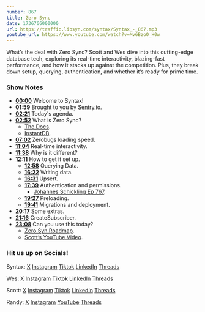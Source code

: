 ```yaml
---
number: 867
title: Zero Sync
date: 1736766000000
url: https://traffic.libsyn.com/syntax/Syntax_-_867.mp3
youtube_url: https://www.youtube.com/watch?v=Mv6BzoO_H0w
---
```

	
What’s the deal with Zero Sync? Scott and Wes dive into this cutting-edge database tech, exploring its real-time interactivity, blazing-fast performance, and how it stacks up against the competition. Plus, they break down setup, querying, authentication, and whether it’s ready for prime time.

### Show Notes

* **[00:00](#t=00:00)** Welcome to Syntax!
* **[01:59](#t=01:59)** Brought to you by [Sentry.io](https://sentry.io/syntax).
* **[02:21](#t=02:21)** Today's agenda.
* **[02:52](#t=02:52)** What is Zero Sync?
  * [The Docs](https://zero.rocicorp.dev/docs/introduction).
  * [InstantDB](https://www.instantdb.com/).
* **[07:02](#t=07:02)** Zerobugs loading speed.
* **[11:04](#t=11:04)** Real-time interactivity.
* **[11:38](#t=11:38)** Why is it different?
* **[12:11](#t=12:11)** How to get it set up.
  * **[12:58](#t=12:58)** Querying Data.
  * **[16:22](#t=16:22)** Writing data.
  * **[16:31](#t=16:31)** Upsert.
  * **[17:39](#t=17:39)** Authentication and permissions.
    * [Johannes Schickling Ep 767](https://www.youtube.com/watch?v=TrVYBfIsOa0).
  * **[19:27](#t=19:27)** Preloading.
  * **[19:41](#t=19:41)** Migrations and deployment.
* **[20:17](#t=20:17)** Some extras.
* **[21:16](#t=21:16)** CreateSubscriber.
* **[23:08](#t=23:08)** Can you use this today?
  * [Zero Syn Roadmap](https://zero.rocicorp.dev/docs/roadmap).
  * [Scott’s YouTube Video](https://www.youtube.com/watch?v=hAxdOUgjctk).

### Hit us up on Socials!

Syntax: [X](https://twitter.com/syntaxfm) [Instagram](https://www.instagram.com/syntax_fm/) [Tiktok](https://www.tiktok.com/@syntaxfm) [LinkedIn](https://www.linkedin.com/company/96077407/admin/feed/posts/) [Threads](https://www.threads.net/@syntax_fm)

Wes: [X](https://twitter.com/wesbos) [Instagram](https://www.instagram.com/wesbos/) [Tiktok](https://www.tiktok.com/@wesbos) [LinkedIn](https://www.linkedin.com/in/wesbos/) [Threads](https://www.threads.net/@wesbos)

Scott: [X](https://twitter.com/stolinski) [Instagram](https://www.instagram.com/stolinski/) [Tiktok](https://www.tiktok.com/@stolinski) [LinkedIn](https://www.linkedin.com/in/stolinski/) [Threads](https://www.threads.net/@stolinski)

Randy: [X](https://twitter.com/randyrektor) [Instagram](https://www.instagram.com/randyrektor/) [YouTube](https://www.youtube.com/@randyrektor) [Threads](https://www.threads.net/@randyrektor)